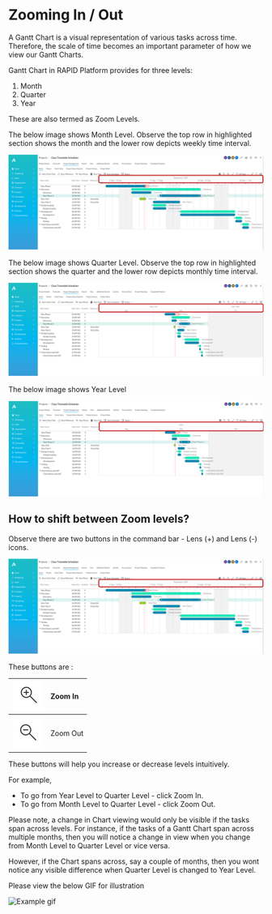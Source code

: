 # Zooming In / Out

A Gantt Chart is a visual representation of various tasks across time. Therefore, the scale of time becomes an important parameter of how we view our Gantt Charts.

Gantt Chart in RAPID Platform provides for three levels:

1. Month
2. Quarter
3. Year

These are also termed as Zoom Levels.

The below image shows Month Level. Observe the top row in highlighted section shows the month and the lower row depicts weekly time interval.

![Month Gantt.png](./downloaded_image_1705285773313.png)

The below image shows Quarter Level. Observe the top row in highlighted section shows the quarter and the lower row depicts monthly time interval.

![Quarter Gantt.png](./downloaded_image_1705285774337.png)

The below image shows Year Level

![year GAntt.png](./downloaded_image_1705285775361.png)

## How to shift between Zoom levels?

Observe there are two buttons in the command bar - Lens (+) and Lens (-) icons.

![Zoom buttons Gantt.png](KyLTm1O07DtC58EI-month-gantt.png)

These buttons are :

|![Zoom in.png](./downloaded_image_1705285777392.png)|Zoom In|
|:----|:----|
|![Screenshot 2023-09-12 at 19.03.17.png](./downloaded_image_1705285778402.png)|Zoom Out|

These buttons will help you increase or decrease levels intuitively.

For example,

- To go from Year Level to Quarter Level - click Zoom In.
- To go from Month Level to Quarter Level - click Zoom Out.

Please note, a change in Chart viewing would only be visible if the tasks span across levels. For instance, if the tasks of a Gantt Chart span across multiple months, then you will notice a change in view when you change from Month Level to Quarter Level or vice versa.

However, if the Chart spans across, say a couple of months, then you wont notice any visible difference when Quarter Level is changed to Year Level.

Please view the below GIF for illustration

![Example gif](oUbQH0yqmSeuBrTn-zoom-480p-230912.gif)